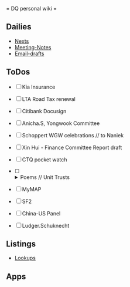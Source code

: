 = DQ personal wiki =

## Dailies
- [Nexts](./Nexts-2020.05.md.md) 
- [Meeting-Notes](./Meeting-Notes.md)
- [Email-drafts](./Email-drafts.md) 

## ToDos
- [ ] Kia Insurance
- [ ] LTA Road Tax renewal 
- [ ] Citibank Docusign
- [ ] Anicha.S, Yongwook Committee 
- [ ] Schoppert WGW celebrations // to Naniek 
- [ ] Xin Hui - Finance Committee Report draft
- [ ] CTQ pocket watch 
- [ ] <details><summary>Poems // Unit Trusts</summary> <p>\$200k in each of Fidelty and Targ (as recommended by OCBC / Michelle Li, but OCBC will charge 3% commission) </p> </details> 
- [ ] MyMAP
- [ ] SF2
- [ ] China-US Panel
- [ ] Ludger.Schuknecht

  
## Listings 
- [Lookups](./Lookups.md)

## Apps





